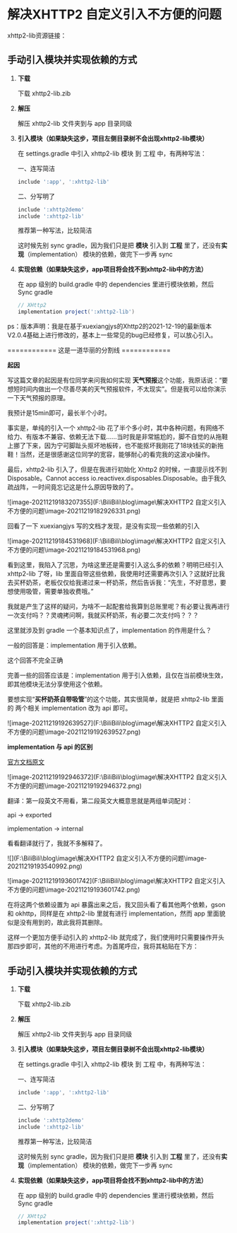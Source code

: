 # 解决XHTTP2 自定义引入不方便的问题

xhttp2-lib资源链接：



## 手动引入模块并实现依赖的方式

1. **下载**

    下载 xhttp2-lib.zib

2. **解压**

    解压 xhttp2-lib 文件夹到与 app 目录同级

3. **引入模块（如果缺失这步，项目左侧目录树不会出现xhttp2-lib模块）**

    在 settings.gradle 中引入 xhttp2-lib 模块 到 工程 中，有两种写法：

    一、连写简洁

    ```groovy
    include ':app', ':xhttp2-lib'
    ```

    二、分写明了

    ```groovy
    include ':xhttp2demo'
    include ':xhttp2-lib'
    ```

    推荐第一种写法，比较简洁

    这时候先别 sync gradle，因为我们只是把 **模块** 引入到 **工程** 里了，还没有**实现**（implementation） 模块的依赖，做完下一步再 sync

4. **实现依赖（如果缺失这步，app项目将会找不到xhttp2-lib中的方法）**

    在 app 级别的 build.gradle 中的 dependencies 里进行模块依赖，然后 Sync gradle

    ```groovy
    // XHttp2
    implementation project(':xhttp2-lib')
    ```

ps：版本声明：我是在基于xuexiangjys的Xhttp2的2021-12-19的最新版本V2.0.4基础上进行修改的，基本上一些常见的bug已经修复，可以放心引入。

============ 这是一道华丽的分割线 ============

**起因**

写这篇文章的起因是有位同学来问我如何实现 **天气预报**这个功能，我原话说：“要想短时间内做出一个尽善尽美的天气预报软件，不太现实”。但是我可以给你演示一下天气预报的原理。

我预计是15min即可，最长半个小时。

事实是，单纯的引入一个 xhttp2-lib 花了半个多小时，其中各种问题，有网络不给力、有版本不兼容、依赖无法下载......当时我是非常尴尬的，脚不自觉的从拖鞋上挪了下来，因为宁可脚趾头抠坏地板砖，也不能抠坏我刚花了18块钱买的新拖鞋！当然，还是很感谢这位同学的宽容，能够耐心的看完我的这波xjb操作。

最后，xhttp2-lib 引入了，但是在我进行初始化 Xhttp2 的时候，一直提示找不到 Disposable。Cannot access io.reactivex.disposables.Disposable。由于我久疏战阵，一时间竟忘记这是什么原因导致的了。

![image-20211219183207355](F:\BiliBili\blog\image\解决XHTTP2 自定义引入不方便的问题\image-20211219182926331.png)

回看了一下 xuexiangjys 写的文档才发现，是没有实现一些依赖的引入

![image-20211219184531968](F:\BiliBili\blog\image\解决XHTTP2 自定义引入不方便的问题\image-20211219184531968.png)

看到这里，我陷入了沉思，为啥这里还是需要引入这么多的依赖？明明已经引入 xhttp2-lib 了呀，lib 里面自带这些依赖，我使用时还需要再次引入？这就好比我去买杯奶茶，老板仅仅给我递过来一杯奶茶，然后告诉我：“先生，不好意思，要想使用吸管，需要单独收费哦。”

我就是产生了这样的疑问，为啥不一起配套给我算到总账里呢？有必要让我再进行一次支付吗？？灵魂拷问啊，我就买杯奶茶，有必要二次支付吗？？？

这里就涉及到 gradle 一个基本知识点了，implementation 的作用是什么？

一般的回答是：implementation  用于引入依赖。

这个回答不完全正确

完善一些的回答应该是：implementation  用于引入依赖，且仅在当前模块生效，即其他模块无法分享使用这个依赖。

要想实现“**买杯奶茶自带吸管**”的这个功能，其实很简单，就是把 xhttp2-lib 里面的 两个相关 implementation 改为 api 即可。

![image-20211219192639527](F:\BiliBili\blog\image\解决XHTTP2 自定义引入不方便的问题\image-20211219192639527.png)

**implementation 与 api 的区别**

[官方文档原文](https://docs.gradle.org/current/userguide/java_library_plugin.html#sec:java_library_separation)

![image-20211219192946372](F:\BiliBili\blog\image\解决XHTTP2 自定义引入不方便的问题\image-20211219192946372.png)

翻译：第一段英文不用看，第二段英文大概意思就是两组单词配对：

api -> exported 

implementation -> internal

看看翻译就行了，我就不多解释了。

![](F:\BiliBili\blog\image\解决XHTTP2 自定义引入不方便的问题\image-20211219193540992.png)



![image-20211219193601742](F:\BiliBili\blog\image\解决XHTTP2 自定义引入不方便的问题\image-20211219193601742.png)

在将这两个依赖设置为 api 暴露出来之后，我又回头看了看其他两个依赖，gson 和 okhttp，同样是在 xhttp2-lib 里就有进行 implementation，然而 app 里面貌似是没有用到的，故此我将其删除。

这样一个更加方便手动引入的 xhttp2-lib 就完成了，我们使用时只需要操作开头那四步即可，其他的不用进行考虑。为首尾呼应，我将其粘贴在下方：

## 手动引入模块并实现依赖的方式

1. **下载**

    下载 xhttp2-lib.zib

2. **解压**

    解压 xhttp2-lib 文件夹到与 app 目录同级

3. **引入模块（如果缺失这步，项目左侧目录树不会出现xhttp2-lib模块）**

    在 settings.gradle 中引入 xhttp2-lib 模块 到 工程 中，有两种写法：

    一、连写简洁

    ```groovy
    include ':app', ':xhttp2-lib'
    ```

    二、分写明了

    ```groovy
    include ':xhttp2demo'
    include ':xhttp2-lib'
    ```

    推荐第一种写法，比较简洁

    这时候先别 sync gradle，因为我们只是把 **模块** 引入到 **工程** 里了，还没有**实现**（implementation） 模块的依赖，做完下一步再 sync

4. **实现依赖（如果缺失这步，app项目将会找不到xhttp2-lib中的方法）**

    在 app 级别的 build.gradle 中的 dependencies 里进行模块依赖，然后 Sync gradle

    ```groovy
    // XHttp2
    implementation project(':xhttp2-lib')
    ```

